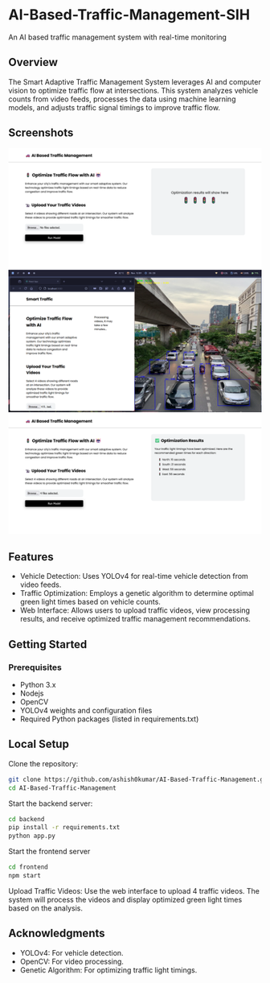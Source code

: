 # AI-Based-Traffic-Management-SIH
An AI based traffic management system with real-time monitoring

## Overview

The Smart Adaptive Traffic Management System leverages AI and computer vision to optimize traffic flow at intersections. This system analyzes vehicle counts from video feeds, processes the data using machine learning models, and adjusts traffic signal timings to improve traffic flow.

## Screenshots

![1](screenshots/1.png)
![2](screenshots/2.png)
![3](screenshots/3.png)


## Features
- Vehicle Detection: Uses YOLOv4 for real-time vehicle detection from video feeds.
- Traffic Optimization: Employs a genetic algorithm to determine optimal green light times based on vehicle counts.
- Web Interface: Allows users to upload traffic videos, view processing results, and receive optimized traffic management recommendations.

## Getting Started

### Prerequisites

- Python 3.x
- Nodejs
- OpenCV
- YOLOv4 weights and configuration files
- Required Python packages (listed in requirements.txt)

## Local Setup

Clone the repository:

```bash
git clone https://github.com/ashish0kumar/AI-Based-Traffic-Management.git
cd AI-Based-Traffic-Management
```

Start the backend server:

```bash
cd backend
pip install -r requirements.txt
python app.py
```

Start the frontend server
```bash
cd frontend
npm start
```

Upload Traffic Videos:
Use the web interface to upload 4 traffic videos. The system will process the videos and display optimized green light times based on the analysis.

## Acknowledgments

- YOLOv4: For vehicle detection.
- OpenCV: For video processing.
- Genetic Algorithm: For optimizing traffic light timings.
